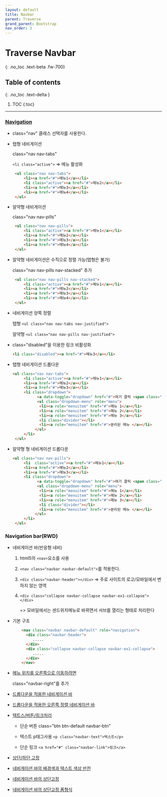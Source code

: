 ```yaml
---
layout: default
title: Navbar
parent: Traverse
grand_parent: Bootstrap
nav_order: 3
---
```


# Traverse Navbar
{: .no_toc .text-beta .fw-700}

## Table of contents
{: .no_toc .text-delta }

1. TOC
{:toc}

---

### [Navigation](https://gekdev.github.io/docs/css/bootstrap/navigation.html)

* class="nav" 클래스 선택자를 사용한다.

* 탭형 네비게이션

    class="nav nav-tabs"   
    
    `<li class="active">` => 메뉴 활성화
    
    ```html
     <ul class="nav nav-tabs">
         <li><a href="#">메뉴1</a></li>
         <li class="active"><a href="#">메뉴2</a></li>
         <li><a href="#">메뉴3</a></li>
         <li><a href="#">메뉴4</a></li>
     </ul>
    ```

* 알약형 네비게이션

    class="nav nav-pills"
    
    ```html
     <ul class="nav nav-pills">
         <li class="active"><a href="#">메뉴1</a></li>
         <li><a href="#">메뉴2</a></li>
         <li><a href="#">메뉴3</a></li>
         <li><a href="#">메뉴4</a></li>
     </ul>
    ```

* 알약형 네비게이션은 수직으로 정렬 가능(탭형은 불가)

    class="nav nav-pills nav-stacked" 추가
    
    ```html
     <ul class="nav nav-pills nav-stacked">
         <li class="active"><a href="#">메뉴1</a></li>
         <li><a href="#">메뉴2</a></li>
         <li><a href="#">메뉴3</a></li>
         <li><a href="#">메뉴4</a></li>
     </ul>
    ```
    
* 네비게이션 양쪽 정렬

     탭형 `<ul class="nav nav-tabs nav-justified">`
     
     알약형 `<ul class="nav nav-pills nav-justified">`

* class="disabled"을 이용한 링크 비활성화

    ```html
    <li class="disabled"><a href="#">메뉴3</a></li>
    ```

* 탭형 네비게이션 드롭다운

    ```html
    <ul class="nav nav-tabs">
         <li class="active"><a href="#">메뉴1</a></li>
         <li><a href="#">메뉴2</a></li>
         <li><a href="#">메뉴3</a></li>
         <li class="dropdown">
               <a data-toggle="dropdown" href="#">여기 클릭 <span class="caret"></span></a>
               <ul class="dropdown-menu" role="menu">
                <li><a role="menuitem" href="#">메뉴 1</a></li>
                <li><a role="menuitem" href="#">메뉴 2</a></li>
                <li><a role="menuitem" href="#">메뉴 3</a></li>
                <li class="divider"></li>
                <li><a role="menuitem" href="#">분리된 메뉴 </a></li>
              </ul>
         </li>
     </ul>
    ```

* 알약형 형 네비게이션 드롭다운

    ```html
    <ul class="nav nav-pills">
         <li  class="active"><a href="#">메뉴1</a></li>
         <li><a href="#">메뉴2</a></li>
         <li><a href="#">메뉴3</a></li>
         <li class="dropdown">
               <a data-toggle="dropdown" href="#">여기 클릭 <span class="caret"></span></a>
               <ul class="dropdown-menu" role="menu">
                <li><a role="menuitem" href="#">메뉴 1</a></li>
                <li><a role="menuitem" href="#">메뉴 2</a></li>
                <li><a role="menuitem" href="#">메뉴 3</a></li>
                <li class="divider"></li>
                <li><a role="menuitem" href="#">분리된 메뉴 </a></li>
              </ul>
         </li>
     </ul>
     ```
         
### Navigation bar(RWD) 

* 네비게이션 바(반응형 네비)

   1. html5의 `<nav>`요소를 사용
   
   2. `<nav class="navbar navbar-default">`를 적용한다.
   
   3. `<div class="navbar-header"></div>`  => 주로 사이트의 로고/모바일에서 변하지 않는 영역
   
   4. `<div class="collapse navbar-collapse navbar-ex1-collapse"></div>`
   
        => 모바일에서는 센드위치메뉴로 바뀌면서 서브를 열리는 형태로 처리한다  
   
* 기본 구조

    ```html
        <nav class="navbar navbar-default" role="navigation">
          <div class="navbar-header">
             .....  
          </div>
          <div class="collapse navbar-collapse navbar-ex1-collapse">
             .....
          </div>
        </nav>   
    ```
  
* [메뉴 위치를 오른쪽으로 이동하려면](https://gekdev.github.io/docs/css/bootstrap/navbar-right.html)

    class="navbar-right"를 추가
    
* [드롭다운을 적용한 네비게이션 바](https://gekdev.github.io/docs/css/bootstrap/navbar-dropdown.html)
   
* [드롭다운을 적용한 오른쪽 정렬 네비게이션 바](https://gekdev.github.io/docs/css/bootstrap/navbar-dropdown-right.html)
   
* [텍트스/버튼/링크처리](https://gekdev.github.io/docs/css/bootstrap/navbar-btn-text-link.html)
   
     - 단순 버튼  class="btn btn-default navbar-btn"
     
     - 텍스트  p태그사용  `<p class="navbar-text">텍스트</p>`
     
     - 단순 링크     `<a href="#" class="navbar-link">링크</a>`
     
* [상단/하단 고정](https://gekdev.github.io/docs/css/bootstrap/navbar-topfix.html)

* [네비게이션 바의 배경색과 텍스트 색상 반전](https://gekdev.github.io/docs/css/bootstrap/navbar-inverse.html)

* [네비게이션 바의 상단고정](https://gekdev.github.io/docs/css/bootstrap/navbar-inverse.html)

* [네비게이션 바의 상단고정 폼형식](https://gekdev.github.io/docs/css/bootstrap/navbar-inverse.html)
